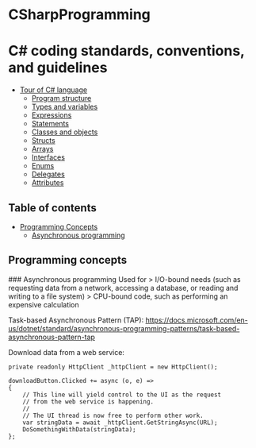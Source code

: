 # CSharpProgramming

# C# coding standards, conventions, and guidelines

* [Tour of C# language](https://docs.microsoft.com/en-us/dotnet/csharp/tour-of-csharp/)
  - [Program structure](https://docs.microsoft.com/en-us/dotnet/csharp/tour-of-csharp/program-structure)
  - [Types and variables](https://docs.microsoft.com/en-us/dotnet/csharp/tour-of-csharp/types-and-variables)
  - [Expressions](https://docs.microsoft.com/en-us/dotnet/csharp/tour-of-csharp/expressions)
  - [Statements](https://docs.microsoft.com/en-us/dotnet/csharp/tour-of-csharp/statements)
  - [Classes and objects](https://docs.microsoft.com/en-us/dotnet/csharp/tour-of-csharp/classes-and-objects)
  - [Structs](https://docs.microsoft.com/en-us/dotnet/csharp/tour-of-csharp/structs)
  - [Arrays](https://docs.microsoft.com/en-us/dotnet/csharp/tour-of-csharp/arrays)
  - [Interfaces](https://docs.microsoft.com/en-us/dotnet/csharp/tour-of-csharp/interfaces)
  - [Enums](https://docs.microsoft.com/en-us/dotnet/csharp/tour-of-csharp/enums)
  - [Delegates](https://docs.microsoft.com/en-us/dotnet/csharp/tour-of-csharp/delegates)
  - [Attributes](https://docs.microsoft.com/en-us/dotnet/csharp/tour-of-csharp/attributes)


## Table of contents

* [Programming Concepts](#programming-concepts)
  * [Asynchronous programming](#asynchronous-programming)


## Programming concepts
</details>
### Asynchronous programming
Used for
> I/O-bound needs (such as requesting data from a network, accessing a database, or reading and writing to a file system)
> CPU-bound code, such as performing an expensive calculation

Task-based Asynchronous Pattern (TAP): https://docs.microsoft.com/en-us/dotnet/standard/asynchronous-programming-patterns/task-based-asynchronous-pattern-tap

Download data from a web service:

    private readonly HttpClient _httpClient = new HttpClient();

    downloadButton.Clicked += async (o, e) =>
    {
        // This line will yield control to the UI as the request
        // from the web service is happening.
        //
        // The UI thread is now free to perform other work.
        var stringData = await _httpClient.GetStringAsync(URL);
        DoSomethingWithData(stringData);
    };
</details>
